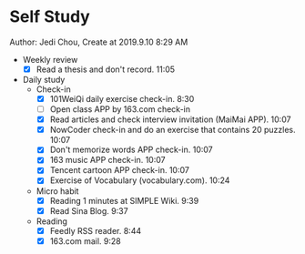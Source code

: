 # Self Study

Author: Jedi Chou, Create at 2019.9.10 8:29 AM

* Weekly review
  -[x] Read a thesis and don't record. 11:05

* Daily study
  * Check-in
    -[x] 101WeiQi daily exercise check-in. 8:30
    -[ ] Open class APP by 163.com check-in
    -[x] Read articles and check interview invitation (MaiMai APP). 10:07
    -[x] NowCoder check-in and do an exercise that contains 20 puzzles. 10:07
    -[x] Don't memorize words APP check-in. 10:07
    -[x] 163 music APP check-in. 10:07
    -[x] Tencent cartoon APP check-in. 10:07
    -[x] Exercise of Vocabulary (vocabulary.com). 10:24

  * Micro habit
    -[x] Reading 1 minutes at SIMPLE Wiki. 9:39
    -[x] Read Sina Blog. 9:37

  * Reading
    -[x] Feedly RSS reader. 8:44
    -[x] 163.com mail. 9:28
